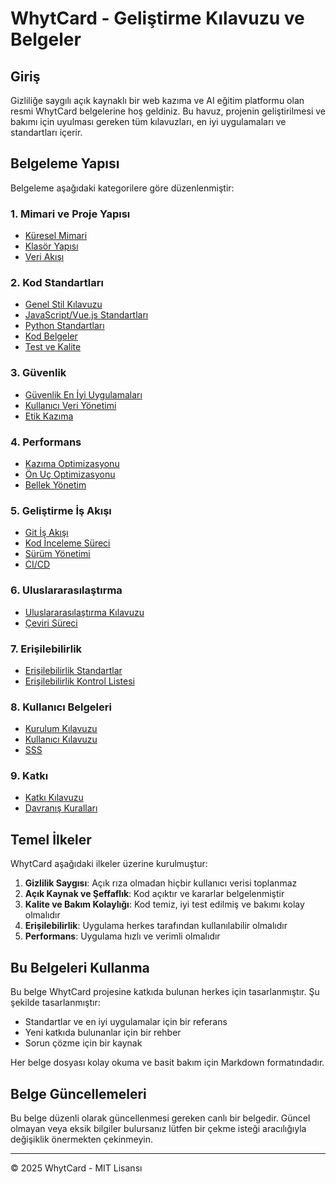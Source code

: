 # WhytCard - Geliştirme Kılavuzu ve Belgeler 

## Giriş 

Gizliliğe saygılı açık kaynaklı bir web kazıma ve AI eğitim platformu olan resmi WhytCard belgelerine hoş geldiniz. Bu havuz, projenin geliştirilmesi ve bakımı için uyulması gereken tüm kılavuzları, en iyi uygulamaları ve standartları içerir. 

## Belgeleme Yapısı 

Belgeleme aşağıdaki kategorilere göre düzenlenmiştir: 

### 1. Mimari ve Proje Yapısı 
- [Küresel Mimari](./architecture/ARCHITECTURE_EN.md) 
- [Klasör Yapısı](./architecture/FOLDER_STRUCTURE_EN.md) 
- [Veri Akışı](./architecture/DATA_FLOW_EN.md) 

### 2. Kod Standartları 
- [Genel Stil Kılavuzu](./code_standards/STYLE_GUIDE_EN.md) 
- [JavaScript/Vue.js Standartları](./code_standards/JAVASCRIPT_STANDARDS_EN.md) 
- [Python Standartları](./code_standards/PYTHON_STANDARDS_EN.md) 
- [Kod Belgeler](./code_standards/CODE_DOCUMENTATION_EN.md) 
- [Test ve Kalite](./code_standards/TESTING_EN.md) 

### 3. Güvenlik 
- [Güvenlik En İyi Uygulamaları](./security/SECURITY_PRACTICES_EN.md) 
- [Kullanıcı Veri Yönetimi](./security/USER_DATA_EN.md) 
- [Etik Kazıma](./security/ETHICAL_SCRAPING_EN.md) 

### 4. Performans 
- [Kazıma Optimizasyonu](./performance/SCRAPING_OPTIMIZATION_EN.md) 
- [Ön Uç Optimizasyonu](./performance/FRONTEND_OPTIMIZATION_EN.md) 
- [Bellek Yönetim](./performance/MEMORY_MANAGEMENT_TR.md) 

### 5. Geliştirme İş Akışı 
- [Git İş Akışı](./workflow/GIT_WORKFLOW_TR.md) 
- [Kod İnceleme Süreci](./workflow/CODE_REVIEW_TR.md) 
- [Sürüm Yönetimi](./workflow/VERSIONING_TR.md) 
- [CI/CD](./workflow/CI_CD_TR.md) 

### 6. Uluslararasılaştırma 
- [Uluslararasılaştırma Kılavuzu](./i18n/I18N_GUIDE_TR.md) 
- [Çeviri Süreci](./i18n/TRANSLATION_PROCESS_TR.md) 

### 7. Erişilebilirlik 
- [Erişilebilirlik Standartlar](./accessibility/ACCESSIBILITY_STANDARDS_EN.md) 
- [Erişilebilirlik Kontrol Listesi](./accessibility/ACCESSIBILITY_CHECKLIST_EN.md) 

### 8. Kullanıcı Belgeleri 
- [Kurulum Kılavuzu](./user_docs/INSTALLATION_EN.md) 
- [Kullanıcı Kılavuzu](./user_docs/USER_GUIDE_EN.md) 
- [SSS](./user_docs/FAQ_EN.md) 

### 9. Katkı 
- [Katkı Kılavuzu](./contribution/CONTRIBUTING_EN.md) 
- [Davranış Kuralları](./contribution/CODE_OF_CONDUCT_EN.md) 

## Temel İlkeler 

WhytCard aşağıdaki ilkeler üzerine kurulmuştur: 

1. **Gizlilik Saygısı**: Açık rıza olmadan hiçbir kullanıcı verisi toplanmaz
2. **Açık Kaynak ve Şeffaflık**: Kod açıktır ve kararlar belgelenmiştir
3. **Kalite ve Bakım Kolaylığı**: Kod temiz, iyi test edilmiş ve bakımı kolay olmalıdır
4. **Erişilebilirlik**: Uygulama herkes tarafından kullanılabilir olmalıdır
5. **Performans**: Uygulama hızlı ve verimli olmalıdır

## Bu Belgeleri Kullanma

Bu belge WhytCard projesine katkıda bulunan herkes için tasarlanmıştır. Şu şekilde tasarlanmıştır:

- Standartlar ve en iyi uygulamalar için bir referans
- Yeni katkıda bulunanlar için bir rehber
- Sorun çözme için bir kaynak

Her belge dosyası kolay okuma ve basit bakım için Markdown formatındadır.

## Belge Güncellemeleri

Bu belge düzenli olarak güncellenmesi gereken canlı bir belgedir. Güncel olmayan veya eksik bilgiler bulursanız lütfen bir çekme isteği aracılığıyla değişiklik önermekten çekinmeyin.

---

© 2025 WhytCard - MIT Lisansı 